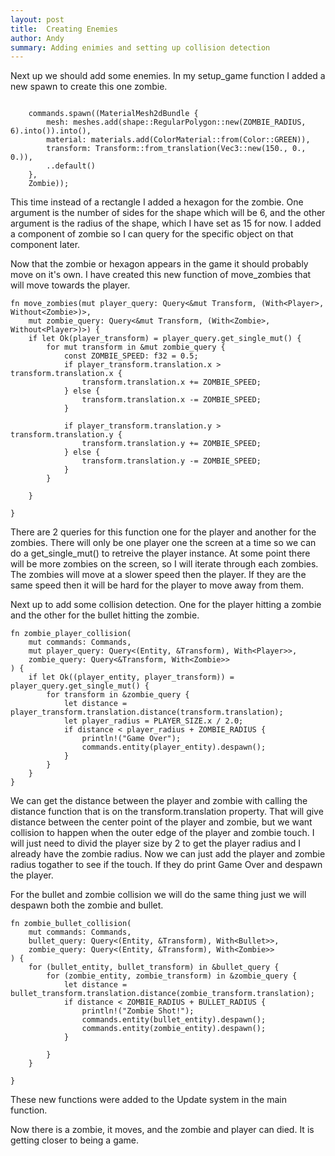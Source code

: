 ```yaml
---
layout: post
title:  Creating Enemies
author: Andy
summary: Adding enimies and setting up collision detection
---
```


Next up we should add some enemies.  In my setup_game function I added a new spawn to create this one zombie.

```

    commands.spawn((MaterialMesh2dBundle {
        mesh: meshes.add(shape::RegularPolygon::new(ZOMBIE_RADIUS, 6).into()).into(),
        material: materials.add(ColorMaterial::from(Color::GREEN)),
        transform: Transform::from_translation(Vec3::new(150., 0., 0.)),
        ..default()
    },
    Zombie));

```

This time instead of a rectangle I added a hexagon for the zombie. One argument is the number of sides for the shape which will be 6, and the other argument is the radius of the shape, which I have set as 15 for now.  I added a component of zombie so I can query for the specific object on that component later.

Now that the zombie or hexagon appears in the game it should probably move on it's own.  I have created this new function of move_zombies that will move towards the player.

```
fn move_zombies(mut player_query: Query<&mut Transform, (With<Player>, Without<Zombie>)>, 
    mut zombie_query: Query<&mut Transform, (With<Zombie>, Without<Player>)>) {
    if let Ok(player_transform) = player_query.get_single_mut() {
        for mut transform in &mut zombie_query {
            const ZOMBIE_SPEED: f32 = 0.5;
            if player_transform.translation.x > transform.translation.x {
                transform.translation.x += ZOMBIE_SPEED;
            } else {
                transform.translation.x -= ZOMBIE_SPEED;
            }
    
            if player_transform.translation.y > transform.translation.y {
                transform.translation.y += ZOMBIE_SPEED;
            } else {
                transform.translation.y -= ZOMBIE_SPEED;
            }
        }
          
    }

}

```

There are 2 queries for this function one for the player and another for the zombies. There will only be one player one the screen at a time so we can do a get_single_mut() to retreive the player instance. At some point there will be more zombies on the screen, so I will iterate through each zombies. The zombies will move at a slower speed then the player. If they are the same speed then it will be hard for the player to move away from them.

Next up to add some collision detection.  One for the player hitting a zombie and the other for the bullet hitting the zombie.

```
fn zombie_player_collision(
    mut commands: Commands,
    mut player_query: Query<(Entity, &Transform), With<Player>>,
    zombie_query: Query<&Transform, With<Zombie>>
) {
    if let Ok((player_entity, player_transform)) = player_query.get_single_mut() {
        for transform in &zombie_query {
            let distance = player_transform.translation.distance(transform.translation);
            let player_radius = PLAYER_SIZE.x / 2.0;
            if distance < player_radius + ZOMBIE_RADIUS {
                println!("Game Over");
                commands.entity(player_entity).despawn();
            }
        }
    }
}
```

We can get the distance between the player and zombie with calling the distance function that is on the transform.translation property.  That will give distance between the center point of the player and zombie, but we want collision to happen when the outer edge of the player and zombie touch.  I will just need to divid the player size by 2 to get the player radius and I already have the zombie radius.  Now we can just add the player and zombie radius togather to see if the touch.  If they do print Game Over and despawn the player.

For the bullet and zombie collision we will do the same thing just we will despawn both the zombie and bullet.

```
fn zombie_bullet_collision(
    mut commands: Commands,
    bullet_query: Query<(Entity, &Transform), With<Bullet>>,
    zombie_query: Query<(Entity, &Transform), With<Zombie>>
) {
    for (bullet_entity, bullet_transform) in &bullet_query {
        for (zombie_entity, zombie_transform) in &zombie_query {
            let distance = bullet_transform.translation.distance(zombie_transform.translation);
            if distance < ZOMBIE_RADIUS + BULLET_RADIUS {
                println!("Zombie Shot!");
                commands.entity(bullet_entity).despawn();
                commands.entity(zombie_entity).despawn();
            }

        }
    }

}
```

These new functions were added to the Update system in the main function.  

Now there is a zombie, it moves, and the zombie and player can died.  It is getting closer to being a game.